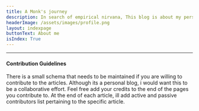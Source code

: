 ```yaml
---
title: A Monk's journey
description: In search of empirical nirvana, This blog is about my personal explorations and observations on the sciences of perception and cognition modeled into computers.
headerImage: /assets/images/profile.png
layout: indexpage
buttonText: About me
isIndex: True
---
```

-------------------------------------------------------------------------------
#### Contribution Guidelines
There is a small schema that needs to be maintained if you are willing to contribute to the articles. Although its a personal blog, i would want this to be a collaborative effort. Feel free add your credits to the end of the pages you contribute to. At the end of each article, ill add active and passive contributors list pertaining to the specific article.